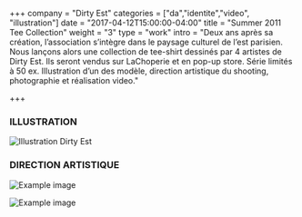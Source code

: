 +++
company = "Dirty Est"
categories = ["da","identite","video", "illustration"]
date = "2017-04-12T15:00:00-04:00"
title = "Summer 2011 Tee Collection"
weight = "3"
type = "work"
intro = "Deux ans après sa création, l’association s’intègre dans le paysage culturel de l’est parisien. Nous lançons alors une collection de tee-shirt dessinés par 4 artistes de Dirty Est. Ils seront vendus sur LaChoperie et en pop-up store. Série limités à 50 ex.  Illustration d’un des modèle, direction artistique du shooting, photographie et réalisation video."

+++

### ILLUSTRATION

![Illustration Dirty Est](/img/thmb_sacre@2x.png)

### DIRECTION ARTISTIQUE

![Example image](img/shoot_04@2x.png)

![Example image](img/shoot_30@2x.png)
